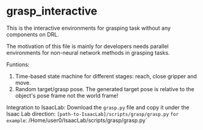 # grasp_interactive

This is the interactive environments for grasping task without any components on DRL.

The motivation of this file is mainly for developers needs parallel environments for non-neural network methods in grasping tasks.

Funtions:
1. Time-based state machine for different stages: reach, close gripper and move.
2. Random target/grasp pose. The generated target pose is relative to the object's pose frame not the world frame!

Integration to IsaacLab:
Download the `grasp.py` file and copy it under the Isaac Lab direction: `[path-to-IsaacLab]/scripts/grasp/grasp.py`
`for example`: /Home/user0/IsaacLab/scripts/grasp/grasp.py`
